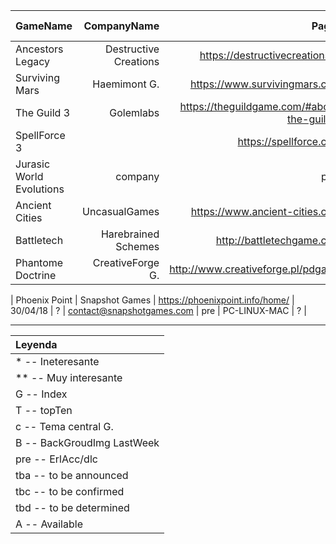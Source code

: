 
| GameName | CompanyName | Pagina | F. lanzamiento | Bandera | email-contact | options | plataforma | week nº |
|:--|--:|--:|--:|--:|--:|--:|--:|--:|
|	Ancestors Legacy	|	Destructive Creations	|	https://destructivecreations.pl/	| 220518 | T | info@destructivecreations.pl | option | 8 |
|	Surviving Mars | Haemimont G.	|	https://www.survivingmars.com/	| 150318 | T | mail | option | 8 |
| The Guild 3 | Golemlabs | https://theguildgame.com/#about-the-guild-3 | n/d | T | mail | option | 8 |
| SpellForce 3 | | https://spellforce.com/| n/d | G | bandera | mail | option | 8 |
| Jurasic World Evolutions | company | page | summer18 | T | mail | option | ps4-xb1-pc | 9 |
| Ancient Cities | UncasualGames | https://www.ancient-cities.com/ | n/d | T | mail | option | ps4-xb1-pc | 9 |
| Battletech | Harebrained Schemes | http://battletechgame.com/ | 24/04/18 | A | email-contact | pre | pc-mac | A |
| Phantome Doctrine | CreativeForge G. | http://www.creativeforge.pl/pdgame/ | 2018 | Gc | info@creativeforge.pl | options | PC | 20 |

| Phoenix Point | Snapshot Games | https://phoenixpoint.info/home/ | 30/04/18 | ? | contact@snapshotgames.com | pre | PC-LINUX-MAC | ? |



***************

| Leyenda |
|:--|
| *  -- Ineteresante |
| ** -- Muy interesante |
| G -- Index |
| T -- topTen |
| c -- Tema central G. |
| B -- BackGroudImg LastWeek |
| pre -- ErlAcc/dlc |
|tba -- to be announced|
|tbc -- to be confirmed|
|tbd -- to be determined|
| A -- Available|
